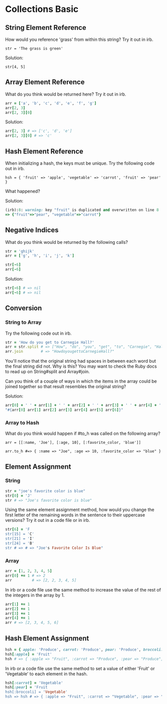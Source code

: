 # Collections Basic

## String Element Reference

How would you reference 'grass' from within this string? Try it out in irb.

`str = 'The grass is green'`

Solution:

`str[4, 5]`

## Array Element Reference

What do you think would be returned here? Try it out in irb.

```Ruby
arr = ['a', 'b', 'c', 'd', 'e', 'f', 'g']
arr[2, 3]
arr[2, 3][0]
```

Solution:

```Ruby
arr[2, 3] # => ['c', 'd', 'e']
arr[2, 3][0] # => 'c'
```

## Hash Element Reference

When initializing a hash, the keys must be unique. Try the following code out in irb.

`hsh = { 'fruit' => 'apple', 'vegetable' => 'carrot', 'fruit' => 'pear' }`

What happened?

Solution:

```Ruby
(irb):8: warning: key "fruit" is duplicated and overwritten on line 8
=> {"fruit"=>"pear", "vegetable"=>"carrot"}
```

## Negative Indices

What do you think would be returned by the following calls?

```Ruby
str = 'ghijk'
arr = ['g', 'h', 'i', 'j', 'k']

str[-6]
arr[-6]
```

Solution:

```Ruby
str[-6] # => nil
arr[-6] # => nil
```

## Conversion

### String to Array

Try the following code out in irb.

```Ruby
str = 'How do you get to Carnegie Hall?'
arr = str.split # => ["How", "do", "you", "get", "to", "Carnegie", "Hall?"]
arr.join        # => "HowdoyougettoCarnegieHall?"
```

You'll notice that the original string had spaces in between each word but the final string did not. Why is this? You may want to check the Ruby docs to read up on String#split and Array#join.

Can you think of a couple of ways in which the items in the array could be joined together so that result resembles the original string?

Solution:

```Ruby
arr[0] + ' ' + arr[1] + ' ' + arr[2] + ' ' + arr[3] + ' ' + arr[4] + ' ' + arr[5] + ' ' + arr[6]
"#{arr[0] arr[1] arr[2] arr[3] arr[4] arr[5] arr[6]}"
```

### Array to Hash

What do you think would happen if #to_h was called on the following array?

`arr = [[:name, 'Joe'], [:age, 10], [:favorite_color, 'blue']]`

`arr.to_h #=> { :name => "Joe", :age => 10, :favorite_color => "blue" }`

## Element Assignment

### String

```Ruby
str = "joe's favorite color is blue"
str[0] = 'J'
str # => "Joe's favorite color is blue"
```

Using the same element assignment method, how would you change the first letter of the remaining words in the sentence to their uppercase versions? Try it out in a code file or in irb.

```Ruby
str[6] = 'F
str[15] = 'C'
str[21] = 'I'
str[24] = 'B'
str # => # => "Joe's Favorite Color Is Blue"
```

### Array

```Ruby
arr = [1, 2, 3, 4, 5]
arr[0] += 1 # => 2
arr         # => [2, 2, 3, 4, 5]
```

In irb or a code file use the same method to increase the value of the rest of the integers in the array by 1.

```Ruby
arr[1] += 1
arr[2] += 1
arr[3] += 1
arr[4] += 1
arr # => [2, 3, 4, 5, 6]
```

## Hash Element Assignment

```Ruby
hsh = { apple: 'Produce', carrot: 'Produce', pear: 'Produce', broccoli: 'Produce' }
hsh[:apple] = 'Fruit'
hsh # => { :apple => "Fruit", :carrot => "Produce", :pear => "Produce", :broccoli => "Produce" }
```

In irb or a code file use the same method to set a value of either 'Fruit' or 'Vegetable' to each element in the hash.

```Ruby
hsh[:carrot] = 'Vegetable'
hsh[:pear] = 'Fruit
hsh[:broccoli] = 'Vegetable'
hsh => hsh # => { :apple => "Fruit", :carrot => "Vegetable", :pear => "Fruit", :broccoli => "Vegetable" }
```
